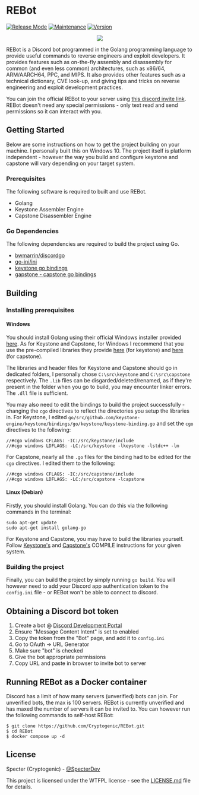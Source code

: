 # REBot
[![Release Mode](https://img.shields.io/badge/Release%20Mode-Stable-green.svg)]()  [![Maintenance](https://img.shields.io/badge/Maintained%3F-Partially-yellow.svg)]()  [![Version](https://img.shields.io/badge/Version-1.0-brightgreen.svg)]()

<p align="center">
  <img src="https://i.imgur.com/t30VQO0.png">
</p>

REBot is a Discord bot programmed in the Golang programming language to provide useful commands to reverse engineers and exploit developers. It provides features such as on-the-fly assembly and disassembly for common (and even less common) architectures, such as x86/64, ARM/AARCH64, PPC, and MIPS. It also provides other features such as a technical dictionary, CVE look-up, and giving tips and tricks on reverse engineering and exploit development practices.

You can join the official REBot to your server using [this discord invite link](https://discordapp.com/oauth2/authorize?client_id=472921462328524831&permissions=0&scope=bot). REBot doesn't need any special permissions - only text read and send permissions so it can interact with you.

## Getting Started
Below are some instructions on how to get the project building on your machine. I personally built this on Windows 10. The project itself is platform independent - however the way you build and configure keystone and capstone will vary depending on your target system.

### Prerequisites
The following software is required to built and use REBot.
- Golang
- Keystone Assembler Engine
- Capstone Disassembler Engine

### Go Dependencies
The following dependencies are required to build the project using Go.
- [bwmarrin/discordgo](http://github.com/bwmarrin/discordgo)
- [go-ini/ini](http://github.com/go-ini/ini)
- [keystone go bindings](http://github.com/keystone-engine/keystone/bindings/go/keystone)
- [gapstone - capstone go bindings](http://github.com/bnagy/gapstone)

## Building
### Installing prerequisites
#### Windows
You should install Golang using their official Windows installer provided [here](https://golang.org/dl/). As for Keystone and Capstone, for Windows I recommend that you use the pre-compiled libraries they provide [here](https://github.com/keystone-engine/keystone/releases/download/0.9.1/keystone-0.9.1-win64.zip) (for keystone) and [here](https://github.com/aquynh/capstone/releases/download/3.0.5/capstone-3.0.5-win64.zip) (for capstone).

The libraries and header files for Keystone and Capstone should go in dedicated folders, I personally chose `C:\src\keystone` and `C:\src\capstone` respectively. The `.lib` files can be disgarded/deleted/renamed, as if they're present in the folder when you go to build, you may encounter linker errors. The `.dll` file is sufficient.

You may also need to edit the bindings to build the project successfully - changing the `cgo` directives to reflect the directories you setup the libraries in. For Keystone, I edited `go/src/github.com/keystone-engine/keystone/bindings/go/keystone/keystone-binding.go` and set the `cgo` directives to the following:

```golang
//#cgo windows CFLAGS: -IC:/src/keystone/include
//#cgo windows LDFLAGS: -LC:/src/keystone -lkeystone -lstdc++ -lm
```

For Capstone, nearly all the `.go` files for the binding had to be edited for the `cgo` directives. I edited them to the following:

```golang
//#cgo windows CFLAGS: -IC:/src/capstone/include
//#cgo windows LDFLAGS: -LC:/src/capstone -lcapstone
```

#### Linux (Debian)
Firstly, you should install Golang. You can do this via the following commands in the terminal:

```
sudo apt-get update
sudo apt-get install golang-go
```

For Keystone and Capstone, you may have to build the libraries yourself. Follow [Keystone's](https://github.com/keystone-engine/keystone/blob/master/docs/COMPILE-NIX.md) and [Capstone's](https://github.com/aquynh/capstone/blob/master/COMPILE.TXT) COMPILE instructions for your given system.

### Building the project
Finally, you can build the project by simply running `go build`. You will however need to add your Discord app authentication token to the `config.ini` file - or REBot won't be able to connect to discord.

## Obtaining a Discord bot token
1. Create a bot @ [Discord Development Portal](https://discord.com/developers/applications)
2. Ensure "Message Content Intent" is set to enabled
3. Copy the token from the "Bot" page, and add it to `config.ini`
4. Go to OAuth -> URL Generator
5. Make sure "bot" is checked
6. Give the bot appropriate permissions
7. Copy URL and paste in browser to invite bot to server

## Running REBot as a Docker container
Discord has a limit of how many servers (unverified) bots can join. For unverified bots, the max is 100 servers. REBot is currently unverified and has maxed the number of servers it can be invited to. You can however run the following commands to self-host REBot:
```shell
$ git clone https://github.com/Cryptogenic/REBot.git
$ cd REBot
$ docker compose up -d
```

## License
Specter (Cryptogenic) - [@SpecterDev](https://twitter.com/SpecterDev)

This project is licensed under the WTFPL license - see the [LICENSE.md](LICENSE.md) file for details.
